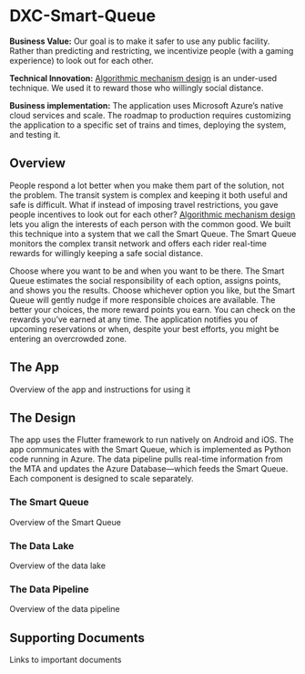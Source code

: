 # DXC-Smart-Queue
**Business Value:** Our goal is to make it safer to use any public facility. Rather than predicting and restricting, we incentivize people (with a gaming experience) to look out for each other.
 
**Technical Innovation:** [Algorithmic mechanism design](https://en.wikipedia.org/wiki/Algorithmic_mechanism_design) is an under-used technique. We used it to reward those who willingly social distance.

**Business implementation:** The application uses Microsoft Azure’s native cloud services and scale. The roadmap to production requires customizing the application to a specific set of trains and times, deploying the system, and testing it.

## Overview
People respond a lot better when you make them part of the solution, not the problem. The transit system is complex and keeping it both useful and safe is difficult. What if instead of imposing travel restrictions, you gave people incentives to look out for each other? [Algorithmic mechanism design](https://en.wikipedia.org/wiki/Algorithmic_mechanism_design) lets you align the interests of each person with the common good. We built this technique into a system that we call the Smart Queue. The Smart Queue monitors the complex transit network and offers each rider real-time rewards for willingly keeping a safe social distance.

Choose where you want to be and when you want to be there. The Smart Queue estimates the social responsibility of each option, assigns points, and shows you the results. Choose whichever option you like, but the Smart Queue will gently nudge if more responsible choices are available. The better your choices, the more reward points you earn. You can check on the rewards you’ve earned at any time. The application notifies you of upcoming reservations or when, despite your best efforts, you might be entering an overcrowded zone.


## The App
Overview of the app and instructions for using it

## The Design
The app uses the Flutter framework to run natively on Android and iOS. The app communicates with the Smart Queue, which is implemented as Python code running in Azure. The data pipeline pulls real-time information from the MTA and updates the Azure Database—which feeds the Smart Queue. Each component is designed to scale separately.

### The Smart Queue
Overview of the Smart Queue

### The Data Lake
Overview of the data lake

### The Data Pipeline
Overview of the data pipeline

## Supporting Documents
Links to important documents
